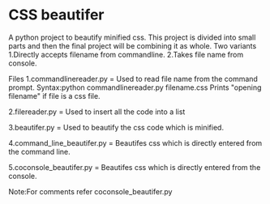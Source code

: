 # CSS beautifer
 A python project to beautify minified css.
 This project is divided into small parts and then the final project will be combining it as whole.
 Two variants
 1.Directly accepts filename from commandline.
 2.Takes file name from console.



 Files
 1.commandlinereader.py  = Used to read file name from the command prompt. 
 Syntax:python commandlinereader.py filename.css 
 Prints "opening filename" if file is a css file.

 2.filereader.py = Used to insert all the code into a list

 3.beautifer.py = Used to beautify the css code which is minified.

 4.command_line_beautifer.py = Beautifes css which is directly entered from the command line.

 5.coconsole_beautifer.py = Beautifes css which is directly entered from the console.


 Note:For comments refer coconsole_beautifer.py

